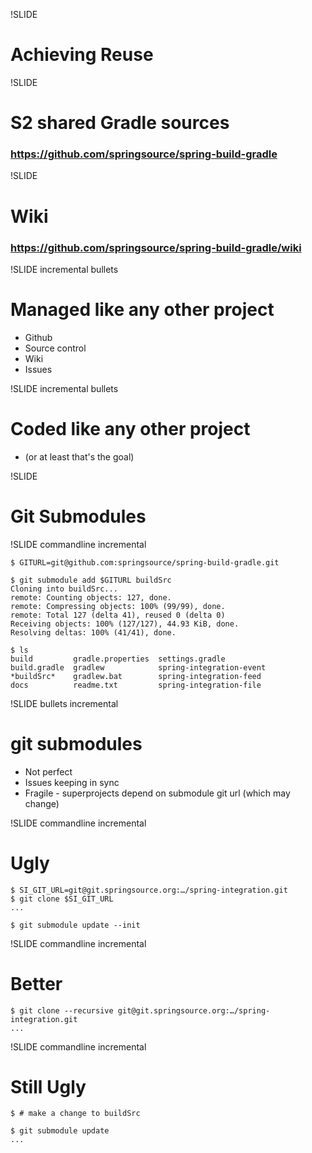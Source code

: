 !SLIDE

# Achieving Reuse

!SLIDE

# S2 shared Gradle sources

### https://github.com/springsource/spring-build-gradle

!SLIDE

# Wiki

### https://github.com/springsource/spring-build-gradle/wiki

!SLIDE incremental bullets

# Managed like any other project

* Github
* Source control
* Wiki
* Issues


!SLIDE incremental bullets

# Coded like any other project

* (or at least that's the goal)


!SLIDE

# Git Submodules

!SLIDE commandline incremental

    $ GITURL=git@github.com:springsource/spring-build-gradle.git

    $ git submodule add $GITURL buildSrc
    Cloning into buildSrc...
    remote: Counting objects: 127, done.
    remote: Compressing objects: 100% (99/99), done.
    remote: Total 127 (delta 41), reused 0 (delta 0)
    Receiving objects: 100% (127/127), 44.93 KiB, done.
    Resolving deltas: 100% (41/41), done.

    $ ls
    build         gradle.properties  settings.gradle
    build.gradle  gradlew            spring-integration-event
    *buildSrc*    gradlew.bat        spring-integration-feed
    docs          readme.txt         spring-integration-file




!SLIDE bullets incremental

# git submodules

* Not perfect
* Issues keeping in sync
* Fragile - superprojects depend on submodule git url (which may change)


!SLIDE commandline incremental

# Ugly

    $ SI_GIT_URL=git@git.springsource.org:…/spring-integration.git
    $ git clone $SI_GIT_URL
    ...

    $ git submodule update --init


!SLIDE commandline incremental

# Better

    $ git clone --recursive git@git.springsource.org:…/spring-integration.git
    ...


!SLIDE commandline incremental

# Still Ugly

    $ # make a change to buildSrc

    $ git submodule update
    ...



